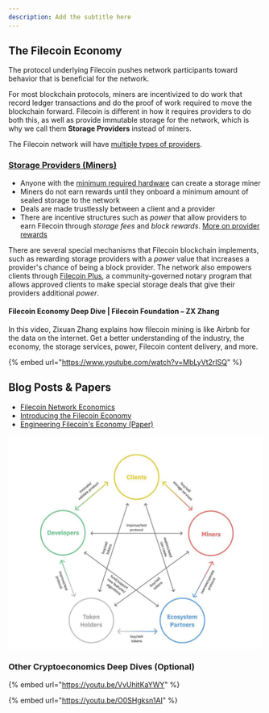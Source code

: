 ```yaml
---
description: Add the subtitle here
---
```


## The Filecoin Economy

The protocol underlying Filecoin pushes network participants toward behavior that is beneficial for the network.

For most blockchain protocols, miners are incentivized to do work that record ledger transactions and do the proof of work required to move the blockchain forward. Filecoin is different in how it requires providers to do both this, as well as provide immutable storage for the network, which is why we call them **Storage Providers** instead of miners.

The Filecoin network will have [multiple types of providers](https://docs.filecoin.io/storage-provider/how-providing-works/#types-of-provider).

### [Storage Providers (Miners)](https://docs.filecoin.io/storage-provider/how-providing-works)

* Anyone with the [minimum required hardware](https://docs.filecoin.io/storage-provider/hardware-requirements/) can create a storage miner
* Miners do not earn rewards until they onboard a minimum amount of sealed storage to the network
* Deals are made trustlessly between a client and a provider
* There are incentive structures such as _power_ that allow providers to earn Filecoin through _storage fees_ and _block rewards_. [More on provider rewards](https://docs.filecoin.io/storage-provider/storage-provider-rewards/#storage-fees)

There are several special mechanisms that Filecoin blockchain implements, such as rewarding storage providers with a _power_ value that increases a provider's chance of being a block provider. The network also empowers clients through [Filecoin Plus](https://plus.fil.org/), a community-governed notary program that allows approved clients to make special storage deals that give their providers additional _power_.

#### Filecoin Economy Deep Dive | Filecoin Foundation – ZX Zhang

In this video, Zixuan Zhang explains how filecoin mining is like Airbnb for the data on the internet. Get a better understanding of the industry, the economy, the storage services, power, Filecoin content delivery, and more.

{% embed url="https://www.youtube.com/watch?v=MbLyVt2rISQ" %}

## Blog Posts & Papers
* [Filecoin Network Economics](https://filecoin.io/blog/posts/filecoin-network-economics/)
* [Introducing the Filecoin Economy](https://filecoin.io/blog/posts/introducing-the-filecoin-economy/)
* [Engineering Filecoin's Economy (Paper)](https://filecoin.io/2020-engineering-filecoins-economy-en.pdf)

![Filecon Economy Diagram](<../../.gitbook/assets/Fil_Econ_Digram.png>)


### Other Cryptoeconomics Deep Dives (Optional)

{% embed url="https://youtu.be/VvUhitKaYWY" %}

{% embed url="https://youtu.be/O0SHgksn1AI" %}
